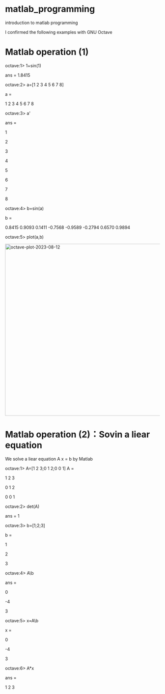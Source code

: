 # matlab_programming
introduction to matlab programming

I confirmed the following examples with GNU Octave

# Matlab operation (1)

octave:1> 1+sin(1)

ans = 1.8415

octave:2> a=[1 2 3 4 5 6 7 8]

a =

   1   2   3   4   5   6   7   8

octave:3> a'

ans =


   1
   
   2
   
   3
   
   4
   
   5
   
   6
   
   7
   
   8

octave:4> b=sin(a)

b =

   0.8415   0.9093   0.1411  -0.7568  -0.9589  -0.2794   0.6570   0.9894

octave:5> plot(a,b)

<img width="560" alt="octave-plot-2023-08-12" src="https://github.com/chibaf/matlab_programming/assets/1296728/b4f897f0-cfa0-4715-8470-25b3ec7aae5e">

# Matlab operation (2)：Sovin a liear equation

We solve a liear equation A x = b by Matlab

octave:1> A=[1 2 3;0 1 2;0 0 1]
A =

   1   2   3
   
   0   1   2
   
   0   0   1

octave:2> det(A)

ans = 1

octave:3>  b=[1;2;3]

b =

   1
   
   2
   
   3

octave:4> A\b

ans =

   0
   
  -4
  
   3

octave:5> x=A\b

x =

   0
   
  -4
  
   3

octave:6> A*x

ans =

   1
   2
   3




